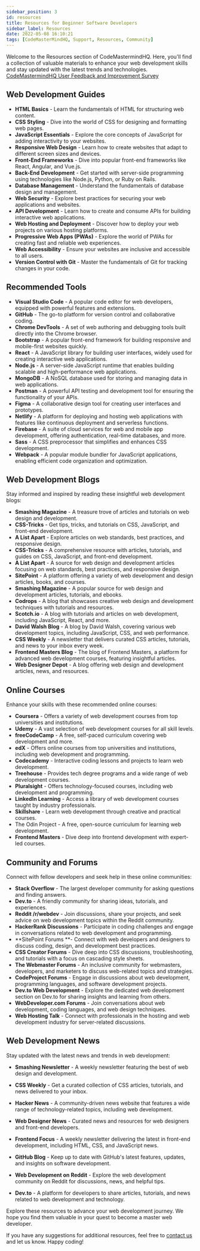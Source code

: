 ```yaml
---
sidebar_position: 3
id: resources
title: Resources for Beginner Software Developers
sidebar_label: Resources
date: 2022-05-08 16:10:21
tags: [CodeMasterMindHQ, Support, Resources, Community]
---
```


Welcome to the Resources section of CodeMastermindHQ. Here, you'll find a collection of valuable materials to enhance your web development skills and stay updated with the latest trends and technologies. [CodeMastermindHQ User Feedback and Improvement Survey](https://forms.gle/JvzUcyugJ4i4AbFJ9)

## Web Development Guides

- **HTML Basics** - Learn the fundamentals of HTML for structuring web content.
- **CSS Styling** - Dive into the world of CSS for designing and formatting web pages.
- **JavaScript Essentials** - Explore the core concepts of JavaScript for adding interactivity to your websites.
- **Responsive Web Design** - Learn how to create websites that adapt to different screen sizes and devices.
- **Front-End Frameworks** - Dive into popular front-end frameworks like React, Angular, and Vue.js.
- **Back-End Development** - Get started with server-side programming using technologies like Node.js, Python, or Ruby on Rails.
- **Database Management** - Understand the fundamentals of database design and management.
- **Web Security** - Explore best practices for securing your web applications and websites.
- **API Development** - Learn how to create and consume APIs for building interactive web applications.
- **Web Hosting and Deployment** - Discover how to deploy your web projects on various hosting platforms.
- **Progressive Web Apps (PWAs)** - Explore the world of PWAs for creating fast and reliable web experiences.
- **Web Accessibility** - Ensure your websites are inclusive and accessible to all users.
- **Version Control with Git** - Master the fundamentals of Git for tracking changes in your code.


## Recommended Tools

- **Visual Studio Code** - A popular code editor for web developers, equipped with powerful features and extensions.
- **GitHub** - The go-to platform for version control and collaborative coding.
- **Chrome DevTools** - A set of web authoring and debugging tools built directly into the Chrome browser.
- **Bootstrap** - A popular front-end framework for building responsive and mobile-first websites quickly.
- **React** - A JavaScript library for building user interfaces, widely used for creating interactive web applications.
- **Node.js** - A server-side JavaScript runtime that enables building scalable and high-performance web applications.
- **MongoDB** - A NoSQL database used for storing and managing data in web applications.
- **Postman** - A powerful API testing and development tool for ensuring the functionality of your APIs.
- **Figma** - A collaborative design tool for creating user interfaces and prototypes.
- **Netlify** - A platform for deploying and hosting web applications with features like continuous deployment and serverless functions.
- **Firebase** - A suite of cloud services for web and mobile app development, offering authentication, real-time databases, and more.
- **Sass** - A CSS preprocessor that simplifies and enhances CSS development.
- **Webpack** - A popular module bundler for JavaScript applications, enabling efficient code organization and optimization.

## Web Development Blogs

Stay informed and inspired by reading these insightful web development blogs:

- **Smashing Magazine** - A treasure trove of articles and tutorials on web design and development.
- **CSS-Tricks** - Get tips, tricks, and tutorials on CSS, JavaScript, and front-end development.
- **A List Apart** - Explore articles on web standards, best practices, and responsive design.
- **CSS-Tricks** - A comprehensive resource with articles, tutorials, and guides on CSS, JavaScript, and front-end development.
- **A List Apart** - A source for web design and development articles focusing on web standards, best practices, and responsive design.
- **SitePoint** - A platform offering a variety of web development and design articles, books, and courses.
- **Smashing Magazine** - A popular source for web design and development articles, tutorials, and ebooks.
- **Codrops** - A blog that showcases creative web design and development techniques with tutorials and resources.
- **Scotch.io** - A blog with tutorials and articles on web development, including JavaScript, React, and more.
- **David Walsh Blog** - A blog by David Walsh, covering various web development topics, including JavaScript, CSS, and web performance.
- **CSS Weekly** - A newsletter that delivers curated CSS articles, tutorials, and news to your inbox every week.
- **Frontend Masters Blog** - The blog of Frontend Masters, a platform for advanced web development courses, featuring insightful articles.
- **Web Designer Depot** - A blog offering web design and development articles, news, and resources.

## Online Courses

Enhance your skills with these recommended online courses:

- **Coursera** - Offers a variety of web development courses from top universities and institutions.
- **Udemy** - A vast selection of web development courses for all skill levels.
- **freeCodeCamp** - A free, self-paced curriculum covering web development and more.
- **edX** - Offers online courses from top universities and institutions, including web development and programming.
- **Codecademy** - Interactive coding lessons and projects to learn web development.
- **Treehouse** - Provides tech degree programs and a wide range of web development courses.
- **Pluralsight** - Offers technology-focused courses, including web development and programming.
- **LinkedIn Learning** - Access a library of web development courses taught by industry professionals.
- **Skillshare** - Learn web development through creative and practical courses.
- The Odin Project - A free, open-source curriculum for learning web development.
- **Frontend Masters** - Dive deep into frontend development with expert-led courses.

## Community and Forums

Connect with fellow developers and seek help in these online communities:

- **Stack Overflow** - The largest developer community for asking questions and finding answers.
- **Dev.to** - A friendly community for sharing ideas, tutorials, and experiences.
- **Reddit /r/webdev** - Join discussions, share your projects, and seek advice on web development topics within the Reddit community.
- **HackerRank Discussions** - Participate in coding challenges and engage in conversations related to web development and programming.
- **SitePoint Forums **- Connect with web developers and designers to discuss coding, design, and development best practices.
- **CSS Creator Forums** - Dive deep into CSS discussions, troubleshooting, and tutorials with a focus on cascading style sheets.
- **The Webmaster Forums** - An inclusive community for webmasters, developers, and marketers to discuss web-related topics and strategies.
- **CodeProject Forums** - Engage in discussions about web development, programming languages, and software development projects.
- **Dev.to Web Development** - Explore the dedicated web development section on Dev.to for sharing insights and learning from others.
- **WebDeveloper.com Forums** - Join conversations about web development, coding languages, and web design techniques.
- **Web Hosting Talk** - Connect with professionals in the hosting and web development industry for server-related discussions.

## Web Development News

Stay updated with the latest news and trends in web development:

- **Smashing Newsletter** - A weekly newsletter featuring the best of web design and development.
- **CSS Weekly** - Get a curated collection of CSS articles, tutorials, and news delivered to your inbox.
- **Hacker News** - A community-driven news website that features a wide range of technology-related topics, including web development.
- **Web Designer News** - Curated news and resources for web designers and front-end developers.

- **Frontend Focus** - A weekly newsletter delivering the latest in front-end development, including HTML, CSS, and JavaScript news.

- **GitHub Blog** - Keep up to date with GitHub's latest features, updates, and insights on software development.

- **Web Development on Reddit** - Explore the web development community on Reddit for discussions, news, and helpful tips.

- **Dev.to** - A platform for developers to share articles, tutorials, and news related to web development and technology.


Explore these resources to advance your web development journey. We hope you find them valuable in your quest to become a master web developer.

If you have any suggestions for additional resources, feel free to [contact us](/support) and let us know. Happy coding!